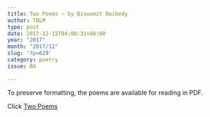 ```yaml
---
title: Two Poems – by Biswamit Dwibedy
author: TBLM
type: post
date: 2017-12-15T04:00:31+00:00
year: "2017"
month: "2017/12"
slug: '?p=629'
category: poetry
issue: B4

---
```

To preserve formatting, the poems are available for reading in PDF.

Click [Two Poems][1]

 [1]: http://bombayliterarymagazine.com/wp-content/uploads/2017/12/Two-Poems.pdf
